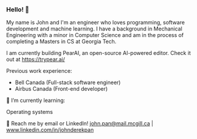 ### Hello! 👋

My name is John and I'm an engineer who loves programming, software development and machine learning. I have a background in Mechanical Engineering with a minor in Computer Science and am in the process of completing a Masters in CS at Georgia Tech.

I am currently building PearAI, an open-source AI-powered editor. Check it out at https://trypear.ai/

  Previous work experience:
  - Bell Canada (Full-stack software engineer)
  - Airbus Canada (Front-end developer)

🌱 I’m currently learning:

Operating systems

💬 Reach me by email or LinkedIn! john.pan@mail.mcgill.ca | www.linkedin.com/in/johnderekpan
